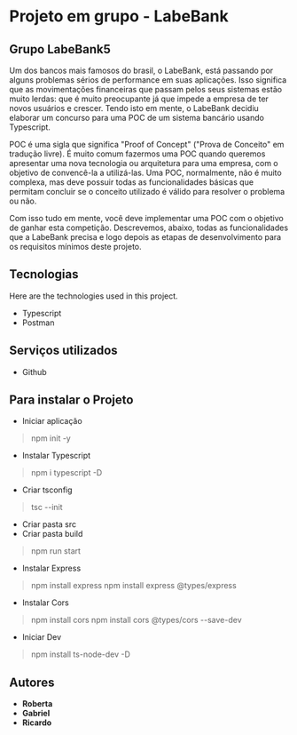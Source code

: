 # Projeto em grupo - LabeBank
## Grupo LabeBank5


Um dos bancos mais famosos do brasil, o LabeBank, está passando por alguns problemas sérios de performance em suas aplicações. Isso significa que as movimentações financeiras que passam pelos seus sistemas estão muito lerdas: que é muito preocupante já que impede a empresa de ter novos usuários e crescer. Tendo isto em mente, o LabeBank decidiu elaborar um concurso para uma POC de um sistema bancário usando Typescript.

POC é uma sigla que significa "Proof of Concept" ("Prova de Conceito" em tradução livre). É muito comum fazermos uma POC quando queremos apresentar uma nova tecnologia ou arquitetura para uma empresa, com o objetivo de convencê-la a utilizá-las. Uma POC, normalmente, não é muito complexa, mas deve possuir todas as funcionalidades básicas que permitam concluir se o conceito utilizado é válido para resolver o problema ou não. 

Com isso tudo em mente, você deve implementar uma POC com o objetivo de ganhar esta competição. Descrevemos, abaixo, todas as funcionalidades que a LabeBank precisa e logo depois as etapas de desenvolvimento para os requisitos mínimos deste projeto.
 
 
## Tecnologias 
 
Here are the technologies used in this project.
 
* Typescript
* Postman
 
 
## Serviços utilizados
 
* Github


## Para instalar o Projeto
 
* Iniciar aplicação
>   npm init -y
* Instalar Typescript
>   npm i typescript -D
* Criar tsconfig
>   tsc --init
* Criar pasta src
* Criar pasta build
>   npm run start
* Instalar Express
>   npm install express
>   npm install express @types/express
* Instalar Cors
>   npm install cors
>   npm install cors @types/cors --save-dev
* Iniciar Dev
>   npm install ts-node-dev -D

 
## Autores
 
* **Roberta**
* **Gabriel**
* **Ricardo**
